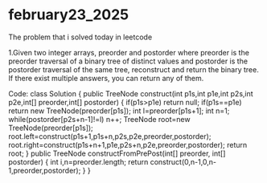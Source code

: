 # february23_2025
The problem that i solved today in leetcode

1.Given two integer arrays, preorder and postorder where preorder is the preorder traversal of a binary tree of distinct values and postorder is the postorder traversal of the same tree, reconstruct and return the binary tree. If there exist multiple answers, you can return any of them.

Code:
class Solution {
    public TreeNode construct(int p1s,int p1e,int p2s,int p2e,int[] preorder,int[] postorder)
    {
        if(p1s>p1e)
            return null;
        if(p1s==p1e)
            return new TreeNode(preorder[p1s]);
        int l=preorder[p1s+1];
        int n=1;
        while(postorder[p2s+n-1]!=l)
            n++;
        TreeNode root=new TreeNode(preorder[p1s]);
        root.left=construct(p1s+1,p1s+n,p2s,p2e,preorder,postorder);      
        root.right=construct(p1s+n+1,p1e,p2s+n,p2e,preorder,postorder);
        return root;
    }
    public TreeNode constructFromPrePost(int[] preorder, int[] postorder) {
        int i,n=preorder.length;
        return construct(0,n-1,0,n-1,preorder,postorder);
    }
}
